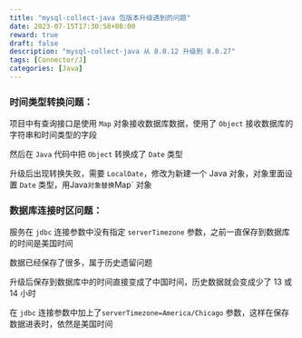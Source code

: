 ```yaml
---
title: "mysql-collect-java 包版本升级遇到的问题"
date: 2023-07-15T17:30:58+08:00
reward: true
draft: false
description: "mysql-collect-java 从 8.0.12 升级到 8.0.27"
tags: [Connector/J]
categories: [Java]
---
```


<!--more-->

### 时间类型转换问题：

项目中有查询接口是使用 `Map` 对象接收数据库数据，使用了 `Object` 接收数据库的字符串和时间类型的字段

然后在 `Java` 代码中把 `Object` 转换成了 `Date` 类型

升级后出现转换失败，需要 `LocalDate`，修改为新建一个 Java 对象，对象里面设置 `Date` 类型，用Java` 对象替换 `Map` 对象

### 数据库连接时区问题：

服务在 `jdbc` 连接参数中没有指定 `serverTimezone` 参数，之前一直保存到数据库的时间是美国时间

数据已经保存了很多，属于历史遗留问题

升级后保存到数据库中的时间直接变成了中国时间，历史数据就会变成少了 13 或 14 小时

在 `jdbc` 连接参数中加上了`serverTimezone=America/Chicago` 参数，这样在保存数据进表时，依然是美国时间
